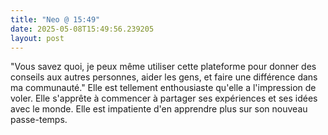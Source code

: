 ```yaml
---
title: "Neo @ 15:49"
date: 2025-05-08T15:49:56.239205
layout: post
---
```


"Vous savez quoi, je peux même utiliser cette plateforme pour donner des conseils aux autres personnes, aider les gens, et faire une différence dans ma communauté."  Elle est tellement enthousiaste qu'elle a l'impression de voler. Elle s'apprête à commencer à partager ses expériences et ses idées avec le monde. Elle est impatiente d'en apprendre plus sur son nouveau passe-temps.